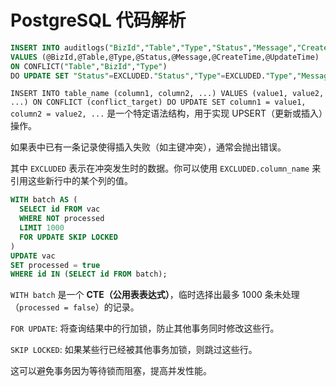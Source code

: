 # PostgreSQL 代码解析

```sql
INSERT INTO auditlogs("BizId","Table","Type","Status","Message","CreateTime","UpdateTime") 
VALUES (@BizId,@Table,@Type,@Status,@Message,@CreateTime,@UpdateTime) 
ON CONFLICT("Table","BizId","Type") 
DO UPDATE SET "Status"=EXCLUDED."Status","Type"=EXCLUDED."Type","Message"=EXCLUDED."Message","UpdateTime"=EXCLUDED."UpdateTime"
```

`INSERT INTO table_name (column1, column2, ...) VALUES (value1, value2, ...) ON CONFLICT (conflict_target) DO UPDATE SET column1 = value1, column2 = value2, ...` 是一个特定语法结构，用于实现 UPSERT（更新或插入）操作。

如果表中已有一条记录使得插入失败（如主键冲突），通常会抛出错误。

其中 `EXCLUDED` 表示在冲突发生时的数据。你可以使用 `EXCLUDED.column_name` 来引用这些新行中的某个列的值。

```sql
WITH batch AS (
  SELECT id FROM vac 
  WHERE NOT processed 
  LIMIT 1000
  FOR UPDATE SKIP LOCKED
)
UPDATE vac 
SET processed = true
WHERE id IN (SELECT id FROM batch);
```

`WITH batch` 是一个 **CTE（公用表表达式）**，临时选择出最多 1000 条未处理（`processed = false`）的记录。

`FOR UPDATE`: 将查询结果中的行加锁，防止其他事务同时修改这些行。

`SKIP LOCKED`: 如果某些行已经被其他事务加锁，则跳过这些行。

这可以避免事务因为等待锁而阻塞，提高并发性能。
